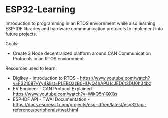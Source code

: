 # ESP32-Learning

Introduction to programming in an RTOS enviornment while also learning ESP-IDF libraries and hardware commnunication protocols to implement into future projects.  

Goals: 
  - Create 3 Node decentralized platform around CAN Communication Protocols in an RTOS enviornment. 

Resources used to learn: 
  - Digikey -  Introduction to RTOS - https://www.youtube.com/watch?v=F321087yYy4&list=PLEBQazB0HUyQ4hAPU1cJED6t3DU0h34bz
  - EV Engineer - CAN Protocol Explained - https://www.youtube.com/watch?v=WikQ5n1QXQs
  - ESP-IDF API - TWAI Documentation - https://docs.espressif.com/projects/esp-idf/en/latest/esp32/api-reference/peripherals/twai.html
